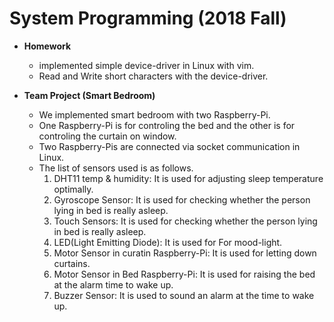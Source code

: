 System Programming (2018 Fall)
=============  
* **Homework**
    * implemented simple device-driver in Linux with vim.
    * Read and Write short characters with the device-driver.
  
* **Team Project (Smart Bedroom)**  
    * We implemented smart bedroom with two Raspberry-Pi.
    * One Raspberry-Pi is for controling the bed and the other is for controling the curtain on window.
    * Two Raspberry-Pis are connected via socket communication in Linux.
    * The list of sensors used is as follows.
      1. DHT11 temp & humidity: It is used for adjusting sleep temperature optimally.
      2. Gyroscope Sensor: It is used for checking whether the person lying in bed is really asleep.
      3. Touch Sensors: It is used for checking whether the person lying in bed is really asleep.
      4. LED(Light Emitting Diode): It is used for For mood-light.
      5. Motor Sensor in curatin Raspberry-Pi: It is used for letting down curtains.
      6. Motor Sensor in Bed Raspberry-Pi: It is used for raising the bed at the alarm time to wake up.
      7. Buzzer Sensor: It is used to sound an alarm at the time to wake up.
